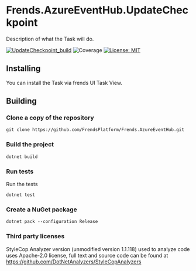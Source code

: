 # Frends.AzureEventHub.UpdateCheckpoint

Description of what the Task will do.

[![UpdateCheckpoint_build](https://github.com/FrendsPlatform/Frends.AzureEventHub/actions/workflows/UpdateCheckpoint_build_and_test_on_main.yml/badge.svg)](https://github.com/FrendsPlatform/Frends.AzureEventHub/actions/workflows/UpdateCheckpoint_build_and_test_on_main.yml)
![Coverage](https://app-github-custom-badges.azurewebsites.net/Badge?key=FrendsPlatform/Frends.AzureEventHub/Frends.AzureEventHub.UpdateCheckpoint|main)
[![License: MIT](https://img.shields.io/badge/License-MIT-green.svg)](https://opensource.org/licenses/MIT)

## Installing

You can install the Task via frends UI Task View.

## Building

### Clone a copy of the repository

`git clone https://github.com/FrendsPlatform/Frends.AzureEventHub.git`

### Build the project

`dotnet build`

### Run tests

Run the tests

`dotnet test`

### Create a NuGet package

`dotnet pack --configuration Release`

### Third party licenses

StyleCop.Analyzer version (unmodified version 1.1.118) used to analyze code uses Apache-2.0 license, full text and
source code can be found at https://github.com/DotNetAnalyzers/StyleCopAnalyzers
